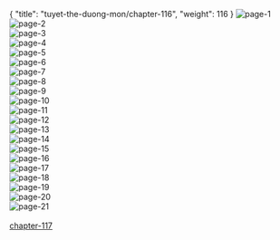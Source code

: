 { "title": "tuyet-the-duong-mon/chapter-116", "weight": 116 }
<img src="tuyet-the-duong-mon_0116_01-581e5578f525b5ab60e95c9311073e09.webp" alt="page-1" origin="http://1.bp.blogspot.com/-DJj8EB2QjP4/WaasmSy9gjI/AAAAAAAAeqY/xZlrBv5DtNImhZfTViyHaRr_8urKr74EACLcBGAs/s1600/1.jpg?imgmax=0"><br/>
<img src="tuyet-the-duong-mon_0116_02-ff171be35d6c4c919bcd39a6248006d9.webp" alt="page-2" origin="http://1.bp.blogspot.com/-0UW0pjs_YY0/Waasm8tYrcI/AAAAAAAAeqc/78V4yWSWdRo06_M-NfT8U-kNMNvA6UnVQCLcBGAs/s1600/2.jpg?imgmax=0"><br/>
<img src="tuyet-the-duong-mon_0116_03-47041af71fefb49e7c6c391cec939856.webp" alt="page-3" origin="http://1.bp.blogspot.com/-sTou9FO7ZDU/Waase4ncDII/AAAAAAAAepM/vDM9IFmbHlMRDDH8dt3eZ4o5UvBQPGEoACLcBGAs/s1600/0003.jpg?imgmax=0"><br/>
<img src="tuyet-the-duong-mon_0116_04-c87ebc93739aedb177d25029013cec07.webp" alt="page-4" origin="http://1.bp.blogspot.com/-jSzbUry8G8k/WaasfK8c5eI/AAAAAAAAepU/DSD5JJPRceMDFdCBjxsT24EDbUSkF7szQCLcBGAs/s1600/0004.jpg?imgmax=0"><br/>
<img src="tuyet-the-duong-mon_0116_05-7faaa41a0c4e18b41add6ae195a66a62.webp" alt="page-5" origin="http://1.bp.blogspot.com/-LYw16bWH4KU/WaasgP2paII/AAAAAAAAepY/ODdUiSqBuwgFyrk-j1KwQIbw0WOKZQy-gCLcBGAs/s1600/0005.jpg?imgmax=0"><br/>
<img src="tuyet-the-duong-mon_0116_06-043ecb0c62d02ec13b41286e14419c68.webp" alt="page-6" origin="http://1.bp.blogspot.com/-ZlzRN1sYGzk/WaasgssupbI/AAAAAAAAepc/GXxmD55lP74T1f6Qv1i0oJDTrSxTw1SpgCLcBGAs/s1600/0006.jpg?imgmax=0"><br/>
<img src="tuyet-the-duong-mon_0116_07-d72f284990e6ba3b2b6ace9289c6b8b1.webp" alt="page-7" origin="http://1.bp.blogspot.com/-QFkndGATHNc/WaashYD9roI/AAAAAAAAepg/OhBf25bXbP0jfZL-A9Exu3lL6b1eLgaEQCLcBGAs/s1600/0007.jpg?imgmax=0"><br/>
<img src="tuyet-the-duong-mon_0116_08-3ecac0955b26d801606ff601ff128d42.webp" alt="page-8" origin="http://1.bp.blogspot.com/-05dff5h18eE/WaashhT9kbI/AAAAAAAAepk/E6v1LSqsH84HqUC8a5vkCEYpSVJDlPAswCLcBGAs/s1600/0008.jpg?imgmax=0"><br/>
<img src="tuyet-the-duong-mon_0116_09-fe10dd072c3f9c2608dff19389da4199.webp" alt="page-9" origin="http://1.bp.blogspot.com/-FZ021lK4DrY/WaasxxUohZI/AAAAAAAAeqk/GY1d8Ya7DRg2pfmRWjNF-SK3PO6P4NbvQCLcBGAs/s1600/0009.jpg?imgmax=0"><br/>
<img src="tuyet-the-duong-mon_0116_10-bdf676c4b708ed5e9a2c5881b5981aa3.webp" alt="page-10" origin="http://1.bp.blogspot.com/-qAMiu-f5zXE/WaasiNMeG-I/AAAAAAAAeps/AP2yunDaxBkLj2pDIIOBiUmd1a_-vbxzQCLcBGAs/s1600/0010.jpg?imgmax=0"><br/>
<img src="tuyet-the-duong-mon_0116_11-82f363b0488a478646f8d9c0f85ec62b.webp" alt="page-11" origin="http://1.bp.blogspot.com/-XKVxhP5qX5c/WaasifBwZ8I/AAAAAAAAepw/hWRYXuzscOQgXPMgfY-Xs_KCGqeBPxmJwCLcBGAs/s1600/0011.jpg?imgmax=0"><br/>
<img src="tuyet-the-duong-mon_0116_12-f4501333b0b4ff181b52f60b87425103.webp" alt="page-12" origin="http://1.bp.blogspot.com/-BlprjWs7G6E/Waasi33L5gI/AAAAAAAAep0/SktzIoMvkbkYgpKyqxAJVRXpUrrVE4kDwCLcBGAs/s1600/0012.jpg?imgmax=0"><br/>
<img src="tuyet-the-duong-mon_0116_13-1d589ca76df5aa1967a6664882044b25.webp" alt="page-13" origin="http://1.bp.blogspot.com/-zo0hevnHidg/Waasi6BGJFI/AAAAAAAAep4/cv4xCjTX-Kc0_uC1l7wJ_xQ7G3bZ0EUlgCLcBGAs/s1600/0013.jpg?imgmax=0"><br/>
<img src="tuyet-the-duong-mon_0116_14-7d767858af883c2457b0dd42926cd8dd.webp" alt="page-14" origin="http://1.bp.blogspot.com/-0hmxau06egs/Waasj3r8GSI/AAAAAAAAep8/k2uVLRytSpYP3aPrHi7ADzwiKdUqu_rgQCLcBGAs/s1600/0014.jpg?imgmax=0"><br/>
<img src="tuyet-the-duong-mon_0116_15-c40a4e728fbb9bf1dc95d400a54492c0.webp" alt="page-15" origin="http://1.bp.blogspot.com/-OM-F9AVgkQU/WaaskAtoROI/AAAAAAAAeqA/thI5dPJc2FchCoWgz5zAkZZfxoHfk_0iACLcBGAs/s1600/0015.jpg?imgmax=0"><br/>
<img src="tuyet-the-duong-mon_0116_16-a35097e938362cbd228e9d0fbcbd5c2e.webp" alt="page-16" origin="http://1.bp.blogspot.com/-999Rf75vkdE/Waaskvtl8UI/AAAAAAAAeqE/lFnclOhC95osVQcuM7hNzyHz7rbKT4GOQCLcBGAs/s1600/0016.jpg?imgmax=0"><br/>
<img src="tuyet-the-duong-mon_0116_17-d91b136879fe6a0cfe3b4fca6b65753f.webp" alt="page-17" origin="http://1.bp.blogspot.com/-PFjYCaiKdKc/Waaskx-paII/AAAAAAAAeqI/dCBMWG9cu-4Tn8udtJ6NAW4JEsqKrQGjgCLcBGAs/s1600/0017.jpg?imgmax=0"><br/>
<img src="tuyet-the-duong-mon_0116_18-545c750472c18e66adc6dc1a574b2e08.webp" alt="page-18" origin="http://1.bp.blogspot.com/--KTU9SCQH7U/WaaslfST50I/AAAAAAAAeqM/QjesTHOgkLQt08-Fmqc3ZUmCWgkQFkkfgCLcBGAs/s1600/0018.jpg?imgmax=0"><br/>
<img src="tuyet-the-duong-mon_0116_19-68aeba9e66dd312fb7f2b7e773af1150.webp" alt="page-19" origin="http://1.bp.blogspot.com/-ZDD7YLUZG7U/WaasloGAmDI/AAAAAAAAeqQ/4VL8qiSbim0wwDXc-2neoNFag9j-0GccwCLcBGAs/s1600/0019.jpg?imgmax=0"><br/>
<img src="tuyet-the-duong-mon_0116_20-fecc94fcf13c3a7d6ce554ce5fc33358.webp" alt="page-20" origin="http://1.bp.blogspot.com/-hbX-GJ9bOYQ/WaasnFGUWxI/AAAAAAAAeqg/3S5-MrIW7RseU8C2NJbcEzLFjYpqiCgkwCLcBGAs/s1600/20.jpg?imgmax=0"><br/>
<img src="tuyet-the-duong-mon_0116_21-ffbac9b183f05e8d78c7d4eb55d32b4a.webp" alt="page-21" origin="http://1.bp.blogspot.com/-W1VS3m2A1DI/WaasmHEP2AI/AAAAAAAAeqU/oRRifPm1vScKVJ6wBGkPh-_S18reeRMWwCLcBGAs/s1600/0021.jpg?imgmax=0"><br/>
<br/><a class="nextchap" href="/tuyet-the-duong-mon/chapter-117">chapter-117</a>
